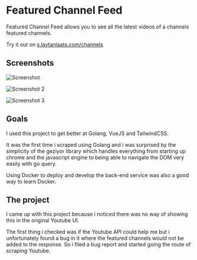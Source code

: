 # Featured Channel Feed

Featured Channel Feed allows you to see all the latest videos of a channels featured channels.

Try it out on [s.laytanlaats.com/channels](https://featured-channels-feed.laytanlaats.com)

## Screenshots

![Screenshot]("https://github.com/laytan/featured-channels-feed/raw/main/assets/screen1.png")

![Screenshot 2]("https://github.com/laytan/featured-channels-feed/raw/main/assets/screen2.png")

![Screenshot 3]("https://github.com/laytan/featured-channels-feed/raw/main/assets/screen3.png")

## Goals

I used this project to get better at Golang, VueJS and TailwindCSS.

It was the first time i scraped using Golang and i was surprised by the simplicity of the geziyor library which handles everything from starting up chrome and the javascript engine to being able to navigate the DOM very easily with go query.

Using Docker to deploy and develop the back-end service was also a good way to learn Docker.

## The project

I came up with this project because i noticed there was no way of showing this in the original Youtube UI.

The first thing i checked was if the Youtube API could help me but i unfortunately found a bug in it where the featured channels would not be added to the response. So i filed a bug report and started going the route of scraping Youtube.


